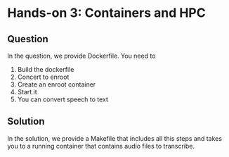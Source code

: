 # Hands-on 3: Containers and HPC

## Question

In the question, we provide Dockerfile. You need to

1. Build the dockerfile
1. Concert to enroot
1. Create an enroot container
1. Start it
1. You can convert speech to text

## Solution

In the solution, we provide a Makefile that includes all this steps and takes you to a running container that contains audio files to transcribe.